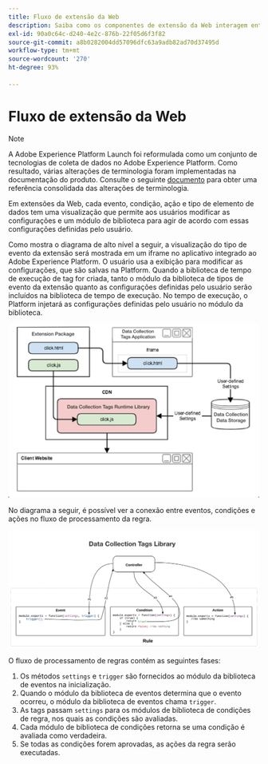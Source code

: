 ```yaml
---
title: Fluxo de extensão da Web
description: Saiba como os componentes de extensão da Web interagem entre si durante o tempo de execução na Adobe Experience Platform.
exl-id: 90a0c64c-d240-4e2c-876b-22f05d6f3f82
source-git-commit: a8b0282004dd57096dfc63a9adb82ad70d37495d
workflow-type: tm+mt
source-wordcount: '270'
ht-degree: 93%

---
```


# Fluxo de extensão da Web

>[!NOTE]
>
>A Adobe Experience Platform Launch foi reformulada como um conjunto de tecnologias de coleta de dados no Adobe Experience Platform. Como resultado, várias alterações de terminologia foram implementadas na documentação do produto. Consulte o seguinte [documento](../../term-updates.md) para obter uma referência consolidada das alterações de terminologia.

Em extensões da Web, cada evento, condição, ação e tipo de elemento de dados tem uma visualização que permite aos usuários modificar as configurações e um módulo de biblioteca para agir de acordo com essas configurações definidas pelo usuário.

Como mostra o diagrama de alto nível a seguir, a visualização do tipo de evento da extensão será mostrada em um iframe no aplicativo integrado ao Adobe Experience Platform. O usuário usa a exibição para modificar as configurações, que são salvas na Platform. Quando a biblioteca de tempo de execução de tag for criada, tanto o módulo da biblioteca de tipos de evento da extensão quanto as configurações definidas pelo usuário serão incluídos na biblioteca de tempo de execução. No tempo de execução, o Platform injetará as configurações definidas pelo usuário no módulo da biblioteca.

![diagrama do fluxo de extensão](../images/flow/web/extension-flow.png)

No diagrama a seguir, é possível ver a conexão entre eventos, condições e ações no fluxo de processamento da regra.

![diagrama de fluxo de processamento de regras](../images/flow/web/rule-processing-flow.png)

O fluxo de processamento de regras contém as seguintes fases:

1. Os métodos `settings` e `trigger` são fornecidos ao módulo da biblioteca de eventos na inicialização.
1. Quando o módulo da biblioteca de eventos determina que o evento ocorreu, o módulo da biblioteca de eventos chama `trigger`.
1. As tags passam `settings` para os módulos de biblioteca de condições de regra, nos quais as condições são avaliadas.
1. Cada módulo de biblioteca de condições retorna se uma condição é avaliada como verdadeira.
1. Se todas as condições forem aprovadas, as ações da regra serão executadas.
